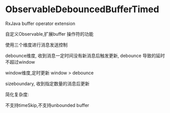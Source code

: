 # ObservableDebouncedBufferTimed

RxJava buffer operator extension

自定义Observable,扩展buffer 操作符的功能

使用三个维度进行消息发送控制

debounce维度, 收到消息一定时间没有新消息后触发更新, debounce 导致的延时不超过window

window维度,定时更新  window > debounce

sizeboundary, 收到指定数量的消息后更新

简化复杂度:

不支持timeSkip,不支持unbounded buffer
